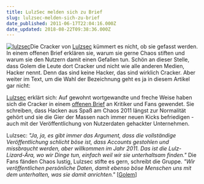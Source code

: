 ```yaml
---
title: LulzSec melden sich zu Brief
slug: lulzsec-melden-sich-zu-brief
date_published: 2011-06-17T22:04:16.000Z
date_updated: 2018-08-22T09:38:36.000Z
---
```


[![lulzsec](//picdump.thafaker.de/2011/06/lulzsec_thumb.png)](http://picdump.thafaker.de/2011/06/lulzsec.png)Die Cracker von [Lulzsec](__GHOST_URL__/lulzsec-telefon-ddos-und-weitere-attacken/) kümmert es nicht, ob sie gefasst werden. In einem offenen Brief erklären sie, warum sie gerne Chaos stiften und warum sie den Nutzern damit einen Gefallen tun. Schön an dieser Stelle, dass Golem die Leute dort Cracker und nicht wie alle anderen Medien, Hacker nennt. Denn das sind keine Hacker, das sind wirklich Cracker. Aber weiter im Text, um die Wahl der Bezeichnung geht es ja in diesem Artikel gar nicht:

[Lulzsec](http://lulzsecurity.com/) erklärt sich: Auf gewohnt wortgewandte und freche Weise haben sich die Cracker in einem [offenen Brief](http://pastebin.com/HZtH523f) an Kritiker und Fans gewendet. Sie schreiben, dass Hacken aus Spaß am Chaos 2011 längst zur Normalität gehört und sie die Gier der Massen nach immer neuen Kicks befriedigen - auch mit der Veröffentlichung von Nutzerdaten gehackter Unternehmen.

Lulzsec: *"Ja, ja, es gibt immer das Argument, dass die vollständige Veröffentlichung schlicht böse ist, dass Accounts gestohlen und missbraucht werden, aber willkommen im Jahr 2011. Das ist die Lulz-Lizard-Ära, wo wir Dinge tun, einfach weil wir sie unterhaltsam finden."* Die Fans fänden Chaos lustig, Lulzsec stifte es gern, schreibt die Gruppe. *"Wir veröffentlichen persönliche Daten, damit ebenso böse Menschen uns mit dem unterhalten, was sie damit anrichten."* [[Golem](http://www.golem.de/1106/84299.html)]

